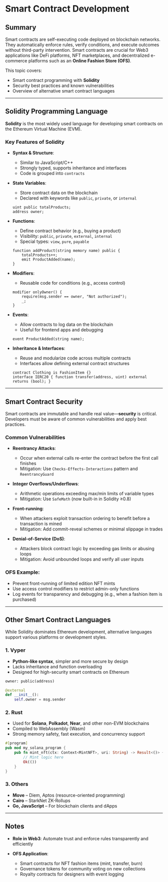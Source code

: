 # Smart Contract Development



## Summary

Smart contracts are self-executing code deployed on blockchain networks. They automatically enforce rules, verify conditions, and execute outcomes without third-party intervention. Smart contracts are crucial for Web3 applications like DeFi platforms, NFT marketplaces, and decentralized e-commerce platforms such as an **Online Fashion Store (OFS)**.

This topic covers:

* Smart contract programming with **Solidity**
* Security best practices and known vulnerabilities
* Overview of alternative smart contract languages

---

## Solidity Programming Language

**Solidity** is the most widely used language for developing smart contracts on the Ethereum Virtual Machine (EVM).

### Key Features of Solidity

* **Syntax & Structure**:

  * Similar to JavaScript/C++
  * Strongly typed, supports inheritance and interfaces
  * Code is grouped into `contracts`

* **State Variables**:

  * Store contract data on the blockchain
  * Declared with keywords like `public`, `private`, or `internal`

  ```solidity
  uint public totalProducts;
  address owner;
  ```

* **Functions**:

  * Define contract behavior (e.g., buying a product)
  * Visibility: `public`, `private`, `external`, `internal`
  * Special types: `view`, `pure`, `payable`

  ```solidity
  function addProduct(string memory name) public {
      totalProducts++;
      emit ProductAdded(name);
  }
  ```

* **Modifiers**:

  * Reusable code for conditions (e.g., access control)

  ```solidity
  modifier onlyOwner() {
      require(msg.sender == owner, "Not authorized");
      _;
  }
  ```

* **Events**:

  * Allow contracts to log data on the blockchain
  * Useful for frontend apps and debugging

  ```solidity
  event ProductAdded(string name);
  ```

* **Inheritance & Interfaces**:

  * Reuse and modularize code across multiple contracts
  * Interfaces allow defining external contract structures

  ```solidity
  contract Clothing is FashionItem {}
  interface IERC20 { function transfer(address, uint) external returns (bool); }
  ```

---

## Smart Contract Security

Smart contracts are immutable and handle real value—**security** is critical. Developers must be aware of common vulnerabilities and apply best practices.

### Common Vulnerabilities

* **Reentrancy Attacks**:

  * Occur when external calls re-enter the contract before the first call finishes
  * Mitigation: Use `Checks-Effects-Interactions` pattern and `ReentrancyGuard`

* **Integer Overflows/Underflows**:

  * Arithmetic operations exceeding max/min limits of variable types
  * Mitigation: Use `SafeMath` (now built-in in Solidity ≥0.8)

* **Front-running**:

  * When attackers exploit transaction ordering to benefit before a transaction is mined
  * Mitigation: Add commit-reveal schemes or minimal slippage in trades

* **Denial-of-Service (DoS)**:

  * Attackers block contract logic by exceeding gas limits or abusing loops
  * Mitigation: Avoid unbounded loops and verify all user inputs

### OFS Example:

* Prevent front-running of limited edition NFT mints
* Use access control modifiers to restrict admin-only functions
* Log events for transparency and debugging (e.g., when a fashion item is purchased)

---

## Other Smart Contract Languages

While Solidity dominates Ethereum development, alternative languages support various platforms or development styles.

### 1. **Vyper**

* **Python-like syntax**, simpler and more secure by design
* Lacks inheritance and function overloading
* Designed for high-security smart contracts on Ethereum

```python
owner: public(address)

@external
def __init__():
    self.owner = msg.sender
```

### 2. **Rust**

* Used for **Solana**, **Polkadot**, **Near**, and other non-EVM blockchains
* Compiled to WebAssembly (Wasm)
* Strong memory safety, fast execution, and concurrency support

```rust
#[program]
pub mod my_solana_program {
    pub fn mint_nft(ctx: Context<MintNFT>, uri: String) -> Result<()> {
        // Mint logic here
        Ok(())
    }
}
```

### 3. Others

* **Move** – Diem, Aptos (resource-oriented programming)
* **Cairo** – StarkNet ZK-Rollups
* **Go, JavaScript** – For blockchain clients and dApps

---

## Notes

* **Role in Web3**: Automate trust and enforce rules transparently and efficiently
* **OFS Application**:

  * Smart contracts for NFT fashion items (mint, transfer, burn)
  * Governance tokens for community voting on new collections
  * Royalty contracts for designers with event logging